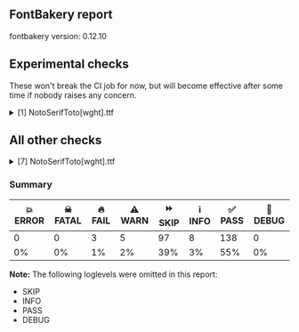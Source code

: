 ## FontBakery report

fontbakery version: 0.12.10



## Experimental checks

These won't break the CI job for now, but will become effective after some time if nobody raises any concern.


<details><summary>[1] NotoSerifToto[wght].ttf</summary>
<div>
<details>
    <summary>🔥 <b>FAIL</b> Checking that the typoAscender exceeds the yMax of the /Agrave. <a href="https://fontbakery.readthedocs.io/en/stable/fontbakery/checks/universal.metrics.html#"></a></summary>
    <div>







* 🔥 **FAIL** <p>OS/2.sTypoAscender value should be greater than 931, but got 925 instead</p>
 [code: typoAscender]



</div>
</details>
</div>
</details>




## All other checks



<details><summary>[7] NotoSerifToto[wght].ttf</summary>
<div>
<details>
    <summary>🔥 <b>FAIL</b> Checking font version fields (head and name table). <a href="https://fontbakery.readthedocs.io/en/stable/fontbakery/checks/opentype.head.html#"></a></summary>
    <div>







* 🔥 **FAIL** <p>head version is &quot;2.00200&quot; while name version string (for platform 3, encoding 1) is &quot;Version 2.001&quot;.</p>
 [code: mismatch]



</div>
</details>

<details>
    <summary>🔥 <b>FAIL</b> Check for presence of an ARTICLE.en_us.html file <a href="https://fontbakery.readthedocs.io/en/stable/fontbakery/checks/googlefonts.description.html#"></a></summary>
    <div>







* 🔥 **FAIL** <p>This is a Noto font but it lacks an ARTICLE.en_us.html file.</p>
 [code: missing-article]



* 🔥 **FAIL** <p>This is a Noto font but it lacks a DESCRIPTION.en_us.html file.</p>
 [code: missing-description]



</div>
</details>

<details>
    <summary>⚠️ <b>WARN</b> Check math signs have the same width. <a href="https://fontbakery.readthedocs.io/en/stable/fontbakery/checks/universal.html#"></a></summary>
    <div>







* ⚠️ **WARN** <p>The most common width is 559 among a set of 6 math glyphs.
The following math glyphs have a different width, though:</p>
<p>Width = 579:
minus</p>
 [code: width-outliers]



</div>
</details>

<details>
    <summary>⚠️ <b>WARN</b> Validate size, and resolution of article images, and ensure article page has minimum length and includes visual assets. <a href="https://fontbakery.readthedocs.io/en/stable/fontbakery/checks/googlefonts.article.html#"></a></summary>
    <div>







* ⚠️ **WARN** <p>Family metadata at fonts/NotoSerifToto/googlefonts/variable-ttf does not have an article.</p>
 [code: lacks-article]



</div>
</details>

<details>
    <summary>⚠️ <b>WARN</b> Check for codepoints not covered by METADATA subsets. <a href="https://fontbakery.readthedocs.io/en/stable/fontbakery/checks/googlefonts.subsets.html#"></a></summary>
    <div>







* ⚠️ **WARN** <p>The following codepoints supported by the font are not covered by
any subsets defined in the font's metadata file, and will never
be served. You can solve this by either manually adding additional
subset declarations to METADATA.pb, or by editing the glyphset
definitions.</p>
<ul>
<li>U+02D8 BREVE: try adding one of: yi, canadian-aboriginal</li>
<li>U+02D9 DOT ABOVE: try adding one of: yi, canadian-aboriginal</li>
<li>U+02DB OGONEK: try adding one of: yi, canadian-aboriginal</li>
<li>U+0302 COMBINING CIRCUMFLEX ACCENT: try adding one of: coptic, tifinagh, math, cherokee</li>
<li>U+0306 COMBINING BREVE: try adding one of: tifinagh, old-permic</li>
<li>U+0307 COMBINING DOT ABOVE: try adding one of: malayalam, coptic, math, tai-le, todhri, syriac, duployan, hebrew, tifinagh, canadian-aboriginal, old-permic</li>
<li>U+030A COMBINING RING ABOVE: try adding one of: syriac, duployan</li>
<li>U+030B COMBINING DOUBLE ACUTE ACCENT: try adding one of: osage, cherokee</li>
<li>U+030C COMBINING CARON: try adding one of: tai-le, cherokee</li>
<li>U+0326 COMBINING COMMA BELOW: try adding math</li>
<li>U+0327 COMBINING CEDILLA: try adding math</li>
<li>U+0328 COMBINING OGONEK: not included in any glyphset definition</li>
<li>U+25CC DOTTED CIRCLE: try adding one of: kharoshthi, tai-le, bhaiksuki, siddham, newa, saurashtra, gunjala-gondi, hebrew, tagalog, myanmar, javanese, adlam, duployan, mende-kikakui, tagbanwa, phags-pa, grantha, khudawadi, oriya, batak, elbasan, rejang, mongolian, psalter-pahlavi, devanagari, marchen, chakma, bassa-vah, balinese, takri, manichaean, meetei-mayek, tamil, tai-viet, canadian-aboriginal, hanifi-rohingya, tifinagh, symbols, sogdian, mandaic, tai-tham, warang-citi, lao, new-tai-lue, buginese, modi, gujarati, syloti-nagri, dogra, syriac, hanunoo, old-permic, sinhala, kaithi, osage, soyombo, sharada, pahawh-hmong, miao, limbu, thaana, masaram-gondi, khojki, buhid, coptic, math, tirhuta, caucasian-albanian, cham, khmer, zanabazar-square, tibetan, ahom, kayah-li, sundanese, kannada, gurmukhi, mahajani, malayalam, armenian, lepcha, bengali, telugu, thai, nko, music, brahmi, yi, wancho</li>
</ul>
<p>Or you can add the above codepoints to one of the subsets supported by the font: <code>latin</code>, <code>latin-ext</code>, <code>toto</code></p>
 [code: unreachable-subsetting]



</div>
</details>

<details>
    <summary>⚠️ <b>WARN</b> Ensure soft_dotted characters lose their dot when combined with marks that replace the dot. <a href="https://fontbakery.readthedocs.io/en/stable/fontbakery/checks/shaping.html#"></a></summary>
    <div>







* ⚠️ **WARN** <p>The dot of soft dotted characters used in orthographies <em>must</em> disappear in the following strings: į̀ į́ į̂ į̃ į̄ į̌</p>
<p>The dot of soft dotted characters <em>should</em> disappear in other cases, for example: į̆ į̇ į̈ į̊ į̋ į̦̀ į̦́ į̦̂ į̦̃ į̦̄ į̦̆ į̦̇ į̦̈ į̦̊ į̦̋ į̦̌ į̧̀ į̧́ į̧̂ į̧̃</p>
<p>Your font fully covers the following languages that require the soft-dotted feature: Dutch (Latn, 31,709,104 speakers), Lithuanian (Latn, 2,357,094 speakers).</p>
<p>Your font does <em>not</em> cover the following languages that require the soft-dotted feature: Bete-Bendi (Latn, 100,000 speakers), Lugbara (Latn, 2,200,000 speakers), Ebira (Latn, 2,200,000 speakers), Ma’di (Latn, 584,000 speakers), Cicipu (Latn, 44,000 speakers), Heiltsuk (Latn, 300 speakers), Makaa (Latn, 221,000 speakers), Navajo (Latn, 166,319 speakers), Nzakara (Latn, 50,000 speakers), Mango (Latn, 77,000 speakers), Zapotec (Latn, 490,000 speakers), Aghem (Latn, 38,843 speakers), Ijo, Southeast (Latn, 2,471,000 speakers), Ejagham (Latn, 120,000 speakers), South Central Banda (Latn, 244,000 speakers), Ekpeye (Latn, 226,000 speakers), Han (Latn, 6 speakers), Igbo (Latn, 27,823,640 speakers), Kaska (Latn, 125 speakers), Nateni (Latn, 100,000 speakers), Southern Kisi (Latn, 360,000 speakers), Koonzime (Latn, 40,000 speakers), Mundani (Latn, 34,000 speakers), Ukrainian (Cyrl, 29,273,587 speakers), Yala (Latn, 200,000 speakers), Ngbaka (Latn, 1,020,000 speakers), Belarusian (Cyrl, 10,064,517 speakers), Basaa (Latn, 332,940 speakers), Gulay (Latn, 250,478 speakers), Dan (Latn, 1,099,244 speakers), Teke-Ebo (Latn, 260,000 speakers), Vute (Latn, 21,000 speakers), Avokaya (Latn, 100,000 speakers), Bafut (Latn, 158,146 speakers), Sar (Latn, 500,000 speakers), Kom (Latn, 360,685 speakers), Dii (Latn, 71,000 speakers), Mfumte (Latn, 79,000 speakers), Kpelle, Guinea (Latn, 622,000 speakers), Fur (Latn, 1,230,163 speakers).</p>
 [code: soft-dotted]



</div>
</details>

<details>
    <summary>⚠️ <b>WARN</b> Are there any misaligned on-curve points? <a href="https://fontbakery.readthedocs.io/en/stable/fontbakery/checks/outline.html#"></a></summary>
    <div>







* ⚠️ **WARN** <p>The following glyphs have on-curve points which have potentially incorrect y coordinates:</p>
<pre><code>* G (U+0047): X=519.0,Y=1.5 (should be at baseline 0?)

* Gbreve (U+011E): X=519.0,Y=1.5 (should be at baseline 0?)

* uni0122 (U+0122): X=519.0,Y=1.5 (should be at baseline 0?)

* Gdotaccent (U+0120): X=519.0,Y=1.5 (should be at baseline 0?)

* OE (U+0152): X=425.5,Y=722.0 (should be at cap-height 720?)

* b (U+0062): X=26.0,Y=718.0 (should be at cap-height 720?)

* b (U+0062): X=18.0,Y=718.0 (should be at cap-height 720?)

* bracketleft (U+005B): X=323.0,Y=718.0 (should be at cap-height 720?)

* bracketleft (U+005B): X=280.0,Y=718.0 (should be at cap-height 720?)

* bracketright (U+005D): X=80.0,Y=718.0 (should be at cap-height 720?)

* bracketright (U+005D): X=37.0,Y=718.0 (should be at cap-height 720?)

* comma (U+002C): X=114.0,Y=1.0 (should be at baseline 0?)

* d (U+0064): X=330.0,Y=718.0 (should be at cap-height 720?)

* d (U+0064): X=322.0,Y=718.0 (should be at cap-height 720?)

* dcaron (U+010F): X=330.0,Y=718.0 (should be at cap-height 720?)

* dcaron (U+010F): X=322.0,Y=718.0 (should be at cap-height 720?)

* dcroat (U+0111): X=330.0,Y=718.0 (should be at cap-height 720?)

* dcroat (U+0111): X=322.0,Y=718.0 (should be at cap-height 720?)

* Euro (U+20AC): X=361.0,Y=722.0 (should be at cap-height 720?)

* g (U+0067): X=161.0,Y=-0.5 (should be at baseline 0?)

* gbreve (U+011F): X=161.0,Y=-0.5 (should be at baseline 0?)

* uni0123 (U+0123): X=161.0,Y=-0.5 (should be at baseline 0?)

* uni0123 (U+0123): X=263.0,Y=718.0 (should be at cap-height 720?)

* gdotaccent (U+0121): X=161.0,Y=-0.5 (should be at baseline 0?)

* germandbls (U+00DF): X=333.0,Y=718.0 (should be at cap-height 720?)

* h (U+0068): X=26.0,Y=718.0 (should be at cap-height 720?)

* h (U+0068): X=18.0,Y=718.0 (should be at cap-height 720?)

* hbar (U+0127): X=26.0,Y=718.0 (should be at cap-height 720?)

* hbar (U+0127): X=18.0,Y=718.0 (should be at cap-height 720?)

* k (U+006B): X=26.0,Y=718.0 (should be at cap-height 720?)

* k (U+006B): X=18.0,Y=718.0 (should be at cap-height 720?)

* uni0137 (U+0137): X=26.0,Y=718.0 (should be at cap-height 720?)

* uni0137 (U+0137): X=18.0,Y=718.0 (should be at cap-height 720?)

* l (U+006C): X=26.0,Y=718.0 (should be at cap-height 720?)

* l (U+006C): X=13.0,Y=718.0 (should be at cap-height 720?)

* lacute (U+013A): X=26.0,Y=718.0 (should be at cap-height 720?)

* lacute (U+013A): X=13.0,Y=718.0 (should be at cap-height 720?)

* lcaron (U+013E): X=26.0,Y=718.0 (should be at cap-height 720?)

* lcaron (U+013E): X=13.0,Y=718.0 (should be at cap-height 720?)

* uni013C (U+013C): X=26.0,Y=718.0 (should be at cap-height 720?)

* uni013C (U+013C): X=13.0,Y=718.0 (should be at cap-height 720?)

* lslash (U+0142): X=41.0,Y=718.0 (should be at cap-height 720?)

* lslash (U+0142): X=28.0,Y=718.0 (should be at cap-height 720?)

* nine (U+0039): X=139.0,Y=2.0 (should be at baseline 0?)

* one (U+0031): X=282.0,Y=718.0 (should be at cap-height 720?)

* one (U+0031): X=346.0,Y=718.0 (should be at cap-height 720?)

* ordfeminine (U+00AA): X=191.0,Y=719.0 (should be at cap-height 720?)

* ordmasculine (U+00BA): X=200.0,Y=719.0 (should be at cap-height 720?)

* paragraph (U+00B6): X=576.0,Y=718.0 (should be at cap-height 720?)

* paragraph (U+00B6): X=563.0,Y=718.0 (should be at cap-height 720?)

* q (U+0071): X=412.5,Y=0.5 (should be at baseline 0?)

* quotedblbase (U+201E): X=314.0,Y=1.0 (should be at baseline 0?)

* quotedblbase (U+201E): X=114.0,Y=1.0 (should be at baseline 0?)

* quotesinglbase (U+201A): X=114.0,Y=1.0 (should be at baseline 0?)

* section (U+00A7): X=101.0,Y=2.0 (should be at baseline 0?)

* section (U+00A7): X=152.5,Y=718.5 (should be at cap-height 720?)

* semicolon (U+003B): X=132.0,Y=1.0 (should be at baseline 0?)

* sterling (U+00A3): X=77.0,Y=1.0 (should be at baseline 0?)

* thorn (U+00FE): X=26.0,Y=718.0 (should be at cap-height 720?)

* thorn (U+00FE): X=18.0,Y=718.0 (should be at cap-height 720?)

* three (U+0033): X=334.5,Y=1.0 (should be at baseline 0?)

* commaaccentrotate: X=234.0,Y=718.0 (should be at cap-height 720?)
</code></pre>
 [code: found-misalignments]



</div>
</details>
</div>
</details>




### Summary

| 💥 ERROR | ☠ FATAL | 🔥 FAIL | ⚠️ WARN | ⏩ SKIP | ℹ️ INFO | ✅ PASS | 🔎 DEBUG | 
| ---|---|---|---|---|---|---|---|
| 0 | 0 | 3 | 5 | 97 | 8 | 138 | 0 | 
| 0% | 0% | 1% | 2% | 39% | 3% | 55% | 0% | 



**Note:** The following loglevels were omitted in this report:


* SKIP
* INFO
* PASS
* DEBUG
